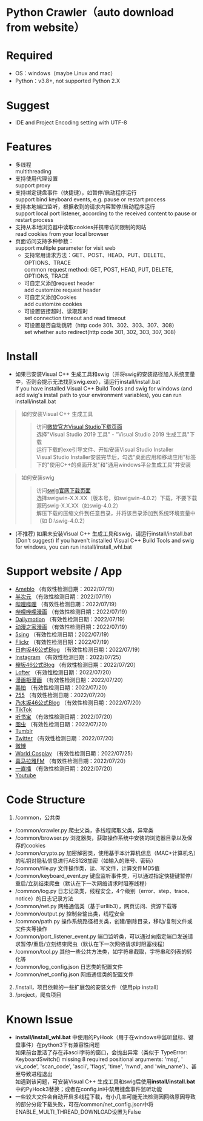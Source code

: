 Python Crawler（auto download from website）
=====

# Required

* OS：windows（maybe Linux and mac）<br>
* Python：v3.8+, not supported Python 2.X

# Suggest

* IDE and Project Encoding setting with UTF-8

# Features

* 多线程<br>
  multithreading<br>
* 支持使用代理设置<br>
  support proxy<br>
* 支持绑定键盘事件（快捷键），如暂停/启动程序运行<br>
  support bind keyboard events, e.g. pause or restart process<br>
* 支持本地端口监听，根据收到的请求内容暂停/启动程序运行<br>
  support local port listener, according to the received content to pause or restart process<br>
* 支持从本地浏览器中读取cookies并携带访问限制的网站<br>
  read cookies from your local browser<br>
* 页面访问支持多种参数：<br>
  support multiple parameter for visit web
    * 支持常用请求方法：GET、POST、HEAD、PUT、DELETE、OPTIONS、TRACE<br>
      common request method: GET, POST, HEAD, PUT, DELETE, OPTIONS, TRACE<br>
    * 可自定义添加request header<br>
      add customize request header<br>
    * 可自定义添加Cookies<br>
      add customize cookies<br>
    * 可设置链接超时、读取超时<br>
      set connection timeout and read timeout<br>
    * 可设置是否自动跳转（http code 301、302、303、307、308）<br>
      set whether auto redirect(http code 301, 302, 303, 307, 308) <br>

# Install

* 如果已安装Visual C++ 生成工具和swig（并将swig的安装路径加入系统变量中，否则会提示无法找到swig.exe），请运行install/install.bat<br>
  If you have installed Visual C++ Build Tools and swig for windows (and add swig's install path to your environment
  variables), you can run install/install.bat <br>

> 如何安装Visual C++ 生成工具
>> 访问[微软官方Visual Studio下载页面](https://visualstudio.microsoft.com/downloads/)<br>
选择"Visual Studio 2019 工具" - "Visual Studio 2019 生成工具"下载<br>
运行下载的exe引导文件、开始安装Visual Studio Installer<br>
Visual Studio Installer安装完毕后，勾选"桌面应用和移动应用"标签下的"使用C++的桌面开发"和"通用windows平台生成工具"并安装<br>

> 如何安装swig
>> 访问[swig官网下载页面](http://www.swig.org/download.html)<br>
选择swigwin-X.X.XX（版本号，如swigwin-4.0.2）下载，不要下载源码swig-X.X.XX（如swig-4.0.2）<br>
解压下载的压缩文件到任意目录，并将该目录添加到系统环境变量中（如 D:\swig-4.0.2）

* (不推荐) 如果未安装Visual C++ 生成工具和swig，请运行install/install.bat<br>
  (Don't suggest) If you haven't installed Visual C++ Build Tools and swig for windows, you can run
  install/install_whl.bat<br>

# Support website / App

* [Ameblo](https://ameblo.jp/) （有效性检测日期：2022/07/19）
* [半次元](https://bcy.net/) （有效性检测日期：2022/07/19）
* [哔哩哔哩](https://www.bilibili.com/) （有效性检测日期：2022/07/19）
* [哔哩哔哩漫画](https://manga.bilibili.com/) （有效性检测日期：2022/07/19）
* [Dailymotion](https://www.dailymotion.com/) （有效性检测日期：2022/07/19）
* [动漫之家漫画](https://www.dmzj.com/) （有效性检测日期：2022/07/19）
* [5sing](https://5sing.kugou.com/index.html) （有效性检测日期：2022/07/19）
* [Flickr](https://www.flickr.com/) （有效性检测日期：2022/07/19）
* [日向坂46公式Blog](https://www.hinatazaka46.com/s/official/diary/member) （有效性检测日期：2022/07/19）
* [Instagram](https://www.instagram.com/) （有效性检测日期：2022/07/25）
* [欅坂46公式Blog](https://www.keyakizaka46.com/s/k46o/diary/member) （有效性检测日期：2022/07/20）
* [Lofter](https://www.lofter.com/) （有效性检测日期：2022/07/20）
* [漫画柜漫画](https://www.manhuagui.com/) （有效性检测日期：2022/07/20）
* [美拍](https://www.meipai.com/) （有效性检测日期：2022/07/20）
* [755](https://7gogo.jp/) （有效性检测日期：2022/07/20）
* [乃木坂46公式Blog](https://www.nogizaka46.com/s/n46/diary/MEMBER/list) （有效性检测日期：2022/07/20）
* [TikTok](https://www.tiktok.com/)
* [听书宝](http://m.tingshubao.com/) （有效性检测日期：2022/07/20）
* [图虫](https://tuchong.com/) （有效性检测日期：2022/07/20）
* [Tumblr](https://www.tumblr.com/)
* [Twitter](https://twitter.com/) （有效性检测日期：2022/07/20）
* [微博](https://weibo.com/)
* [World Cosplay](https://worldcosplay.net/) （有效性检测日期：2022/07/25）
* [喜马拉雅FM](https://www.ximalaya.com/) （有效性检测日期：2022/07/20）
* [一直播](https://www.yizhibo.com/) （有效性检测日期：2022/07/20）
* [Youtube](https://www.youtube.com/)

# Code Structure

1. /common，公共类<br>

* /common/crawler.py 爬虫父类，多线程爬取父类，异常类<br>
* /common/browser.py 浏览器类，获取操作系统中安装的浏览器目录以及保存的cookies<br>
* /common/crypto.py 加密解密类，使用基于本计算机信息（MAC+计算机名）的私钥对隐私信息进行AES128加密（如输入的账号、密码）<br>
* /common/file.py 文件操作类，读、写文件，计算文件MD5值<br>
* /common/keyboard_event.py 键盘监听事件类，可以通过指定快捷键暂停/重启/立刻结束爬虫（默认在下一次网络请求时阻塞线程）<br>
* /common/log.py 日志记录类，线程安全，4个级别（error、step、trace、notice）的日志记录方法<br>
* /common/net.py 网络通信类（基于urllib3），网页访问、资源下载等<br>
* /common/output.py 控制台输出类，线程安全<br>
* /common/path.py 操作系统路径相关类，创建/删除目录，移动/复制文件或文件夹等操作<br>
* /common/port_listener_event.py 端口监听类，可以通过向指定端口发送请求暂停/重启/立刻结束爬虫（默认在下一次网络请求时阻塞线程）<br>
* /common/tool.py 其他一些公共方法类，如字符串截取，字符串和列表的转化等
* /common/log_config.json 日志类的配置文件
* /common/net_config.json 网络通信类的配置文件

2. /install，项目依赖的一些扩展包的安装文件（使用pip install）
3. /project，爬虫项目

# Known Issue

* **install/install_whl.bat** 中使用的PyHook（用于在windows中监听鼠标、键盘事件）在python3下有兼容性问题<br>
  如果前台激活了存在非ascii字符的窗口，会抛出异常（类似于 TypeError: KeyboardSwitch() missing 8 required positional arguments: 'msg', '
  vk_code', 'scan_code', 'ascii', 'flags', 'time', 'hwnd', and 'win_name'）、甚至导致进程退出<br>
  如遇到该问题，可安装Visual C++ 生成工具和swig后使用**install/install.bat**中的PyHook3替换；或者在config.ini中禁用键盘事件监听功能
* 一些较大文件会自动开启多线程下载，有小几率可能无法检测因网络原因导致的部分分段下载失败，可在/common/net_config.json中将ENABLE_MULTI_THREAD_DOWNLOAD设置为False
